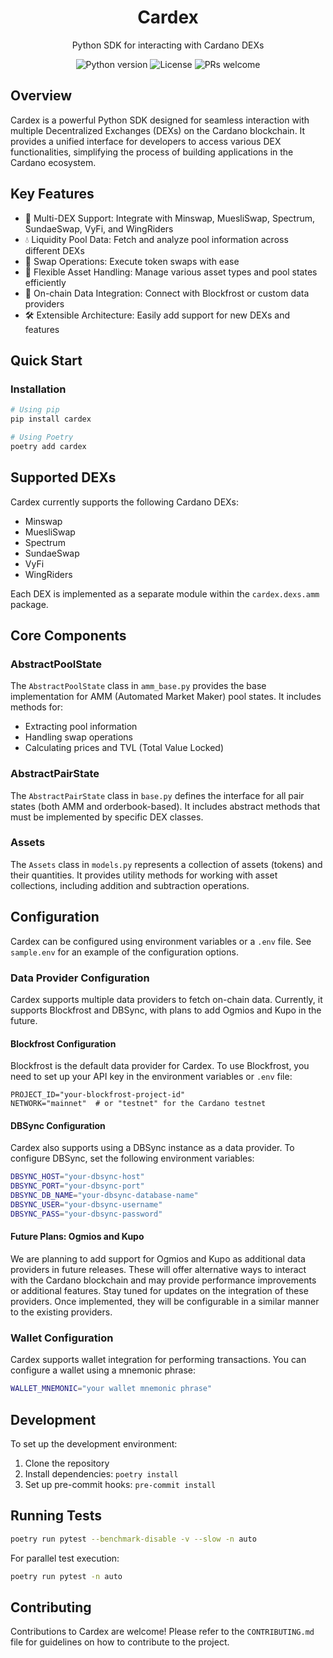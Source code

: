 <div align="center">
    <h1 align="center">Cardex</h1>
    <p align="center">Python SDK for interacting with Cardano DEXs</p>
    <p>
        <img src="https://img.shields.io/badge/python-3.10+-blue.svg" alt="Python version">
        <img src="https://img.shields.io/badge/license-MIT-green.svg" alt="License">
        <img src="https://img.shields.io/badge/PRs-welcome-brightgreen.svg" alt="PRs welcome">
    </p>
</div>

## Overview

Cardex is a powerful Python SDK designed for seamless interaction with multiple Decentralized Exchanges (DEXs) on the Cardano blockchain. It provides a unified interface for developers to access various DEX functionalities, simplifying the process of building applications in the Cardano ecosystem.

## Key Features

- 🔄 Multi-DEX Support: Integrate with Minswap, MuesliSwap, Spectrum, SundaeSwap, VyFi, and WingRiders
- 💧 Liquidity Pool Data: Fetch and analyze pool information across different DEXs
- 💱 Swap Operations: Execute token swaps with ease
- 🧩 Flexible Asset Handling: Manage various asset types and pool states efficiently
- 🔗 On-chain Data Integration: Connect with Blockfrost or custom data providers
- 🛠 Extensible Architecture: Easily add support for new DEXs and features


## Quick Start

### Installation

```bash
# Using pip
pip install cardex

# Using Poetry
poetry add cardex
```

## Supported DEXs
Cardex currently supports the following Cardano DEXs:

- Minswap
- MuesliSwap
- Spectrum
- SundaeSwap
- VyFi
- WingRiders

Each DEX is implemented as a separate module within the `cardex.dexs.amm` package.
## Core Components
### AbstractPoolState
The `AbstractPoolState` class in `amm_base.py` provides the base implementation for AMM (Automated Market Maker) pool states. It includes methods for:

- Extracting pool information
- Handling swap operations
- Calculating prices and TVL (Total Value Locked)

### AbstractPairState
The `AbstractPairState` class in `base.py` defines the interface for all pair states (both AMM and orderbook-based). It includes abstract methods that must be implemented by specific DEX classes.
### Assets
The `Assets` class in `models.py` represents a collection of assets (tokens) and their quantities. It provides utility methods for working with asset collections, including addition and subtraction operations.
## Configuration
Cardex can be configured using environment variables or a `.env` file. See `sample.env` for an example of the configuration options.

### Data Provider Configuration

Cardex supports multiple data providers to fetch on-chain data. Currently, it supports Blockfrost and DBSync, with plans to add Ogmios and Kupo in the future.

#### Blockfrost Configuration

Blockfrost is the default data provider for Cardex. To use Blockfrost, you need to set up your API key in the environment variables or `.env` file:
```
PROJECT_ID="your-blockfrost-project-id"
NETWORK="mainnet"  # or "testnet" for the Cardano testnet
```
#### DBSync Configuration
Cardex also supports using a DBSync instance as a data provider. To configure DBSync, set the following environment variables:
```bash
DBSYNC_HOST="your-dbsync-host"
DBSYNC_PORT="your-dbsync-port"
DBSYNC_DB_NAME="your-dbsync-database-name"
DBSYNC_USER="your-dbsync-username"
DBSYNC_PASS="your-dbsync-password"
```
#### Future Plans: Ogmios and Kupo
We are planning to add support for Ogmios and Kupo as additional data providers in future releases. These will offer alternative ways to interact with the Cardano blockchain and may provide performance improvements or additional features.
Stay tuned for updates on the integration of these providers. Once implemented, they will be configurable in a similar manner to the existing providers.
### Wallet Configuration
Cardex supports wallet integration for performing transactions. You can configure a wallet using a mnemonic phrase:
```bash
WALLET_MNEMONIC="your wallet mnemonic phrase"
```
## Development
To set up the development environment:

1. Clone the repository
2. Install dependencies: `poetry install`
3. Set up pre-commit hooks: `pre-commit install`

## Running Tests
```bash
poetry run pytest --benchmark-disable -v --slow -n auto
```
For parallel test execution:
```bash
poetry run pytest -n auto
```
## Contributing
Contributions to Cardex are welcome! Please refer to the `CONTRIBUTING.md` file for guidelines on how to contribute to the project.
